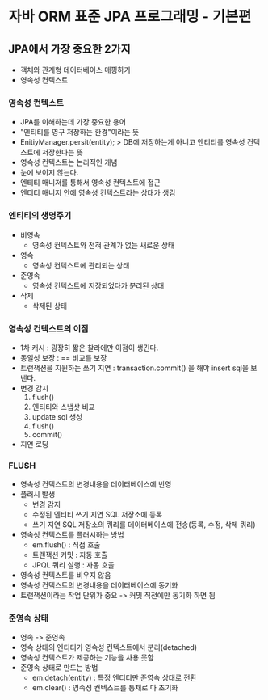 # 자바 ORM 표준 JPA 프로그래밍 - 기본편

## JPA에서 가장 중요한 2가지
- 객체와 관계형 데이터베이스 매핑하기
- 영속성 컨텍스트

### 영속성 컨텍스트
- JPA를 이해하는데 가장 중요한 용어
- "엔티티를 영구 저장하는 환경"이라는 뜻
- EnitiyManager.persit(entity); > DB에 저장하는게 아니고 엔티티를 영속성 컨텍스트에 저장한다는 뜻
- 영속성 컨텍스트는 논리적인 개념
- 눈에 보이지 않는다.
- 엔티티 매니저를 통해서 영속성 컨텍스트에 접근
- 엔티티 매니저 안에 영속성 컨텍스트라는 상태가 생김

### 엔티티의 생명주기
- 비영속
  - 영속성 컨텍스트와 전혀 관계가 없는 새로운 상태
- 영속
  - 영속성 컨텍스트에 관리되는 상태
- 준영속
  - 영속성 컨텍스트에 저장되었다가 분리된 상태
- 삭제
  - 삭제된 상태

### 영속성 컨텍스트의 이점
- 1차 캐시 : 굉장히 짧은 찰라에만 이점이 생긴다.
- 동일성 보장 : == 비교를 보장
- 트랜잭션을 지원하는 쓰기 지연 : transaction.commit() 을 해야 insert sql을 보낸다.
- 변경 감지
  1. flush()
  2. 엔티티와 스냅샷 비교
  3. update sql 생성
  4. flush()
  5. commit()
- 지연 로딩

### FLUSH
- 영속성 컨텍스트의 변경내용을 데이터베이스에 반영
- 플러시 발생
  - 변경 감지
  - 수정된 엔티티 쓰기 지연 SQL 저장소에 등록
  - 쓰기 지연 SQL 저장소의 쿼리를 데이터베이스에 전송(등록, 수정, 삭제 쿼리)
- 영속성 컨텍스트를 플러시하는 방법
  - em.flush() : 직접 호출
  - 트랜잭션 커밋 : 자동 호출
  - JPQL 쿼리 실행 : 자동 호출
- 영속성 컨텍스트를 비우지 않음
- 영속성 컨텍스트의 변경내용을 데이터베이스에 동기화
- 트랜잭션이라는 작업 단위가 중요 -> 커밋 직전에만 동기화 하면 됨

### 준영속 상태
- 영속 -> 준영속
- 영속 상태의 엔티티가 영속성 컨텍스트에서 분리(detached)
- 영속성 컨텍스트가 제공하는 기능을 사용 못함
- 준영속 상태로 만드는 방법
  - em.detach(entity) : 특정 엔티티만 준영속 상태로 전환
  - em.clear() : 영속성 컨텍스트를 통채로 다 초기화